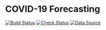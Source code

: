 # COVID-19 Forecasting
[![Build Status](https://github.com/winsphinx/covid-cn/actions/workflows/build.yml/badge.svg)](https://github.com/winsphinx/covid-cn/actions/workflows/build.yml)
[![Check Status](https://github.com/winsphinx/covid-cn/actions/workflows/check.yml/badge.svg)](https://github.com/winsphinx/covid-cn/actions/workflows/check.yml)
[![Data Source](https://img.shields.io/badge/Data%20Source-https://github.com/CSSEGISandData/COVID--19-brightgreen)](https://github.com/CSSEGISandData/COVID-19)